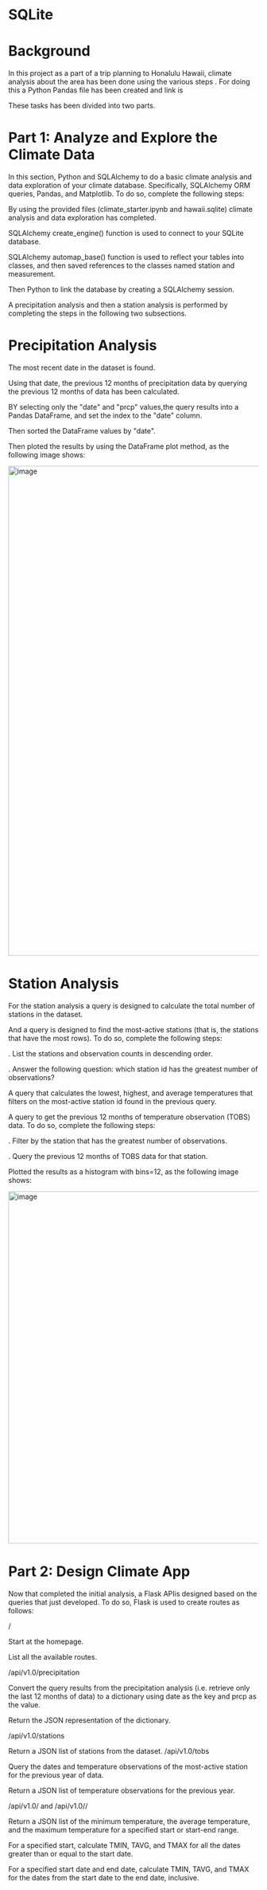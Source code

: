 # SQLite

# Background

 In this project as a part of a  trip planning to Honalulu Hawaii,  climate analysis about the area has been done using the various steps . 
 For doing this a Python Pandas file has been created and link is  
 
 These tasks has been divided into two parts.

# Part 1: Analyze and Explore the Climate Data


In this section,  Python and SQLAlchemy to do a basic climate analysis and data exploration of your climate database. 
Specifically,  SQLAlchemy ORM queries, Pandas, and Matplotlib. To do so, complete the following steps:

By  using the provided files (climate_starter.ipynb and hawaii.sqlite)  climate analysis and data exploration has completed.

SQLAlchemy create_engine() function is used  to connect to your SQLite database.

SQLAlchemy automap_base() function is used to reflect your tables into classes, and then saved references to the classes named station and measurement.

Then  Python to link the database by creating a SQLAlchemy session.

A precipitation analysis and then a station analysis is performed by completing the steps in the following two subsections.

# Precipitation Analysis

The most recent date in the dataset is found.

Using that date,  the previous 12 months of precipitation data by querying the previous 12 months of data has been calculated.

BY selecting only the "date" and "prcp" values,the query results into a Pandas DataFrame, and set the index to the "date" column.

Then sorted the DataFrame values by "date".

Then ploted the results by using the DataFrame plot method, as the following image shows:

<img width="983" alt="image" src="https://user-images.githubusercontent.com/116701851/220811822-9545333f-1591-4687-8ff0-e327a791e65a.png">



# Station Analysis


For the station analysis  a query is designed to calculate the total number of stations in the dataset.

And  a query is designed  to find the most-active stations (that is, the stations that have the most rows). To do so, complete the following steps:

.  List the stations and observation counts in descending order.

.  Answer the following question: which station id has the greatest number of observations?

A query that calculates the lowest, highest, and average temperatures that filters on the most-active station id found in the previous query.

 A query to get the previous 12 months of temperature observation (TOBS) data. To do so, complete the following steps:

.  Filter by the station that has the greatest number of observations.

.  Query the previous 12 months of TOBS data for that station.

 Plotted the results as a histogram with bins=12, as the following image shows:
 
 <img width="707" alt="image" src="https://user-images.githubusercontent.com/116701851/220812501-89a0efb5-2842-43ea-858c-e1a71a67599b.png">
 
 # Part 2: Design Climate App
 
 
Now that completed the initial analysis, a Flask APIis designed  based on the queries that  just developed. 
To do so, Flask is used to create  routes as follows:

/

Start at the homepage.

List all the available routes.

/api/v1.0/precipitation

Convert the query results from the precipitation analysis (i.e. retrieve only the last 12 months of data) to a dictionary using date as the key and prcp as the value.

Return the JSON representation of the dictionary.

/api/v1.0/stations

Return a JSON list of stations from the dataset.
/api/v1.0/tobs

Query the dates and temperature observations of the most-active station for the previous year of data.

Return a JSON list of temperature observations for the previous year.

/api/v1.0/<start> and /api/v1.0/<start>/<end>

Return a JSON list of the minimum temperature, the average temperature, and the maximum temperature for a specified start or start-end range.

For a specified start, calculate TMIN, TAVG, and TMAX for all the dates greater than or equal to the start date.

For a specified start date and end date, calculate TMIN, TAVG, and TMAX for the dates from the start date to the end date, inclusive.














